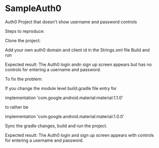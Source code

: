 # SampleAuth0
Auth0 Project that doesn't show username and password controls

Steps to reproduce: 

Clone the project:

Add your own auth0 domain and client id in the Strings.xml file
Build and run

Expected result:
The Auth0 login andn sign up screen appears but has no controls for entering a username and password.

To fix the problem: 

If you change the module level build.gradle file entry for 

implementation 'com.google.android.material:material:1.1.0' 

to rather be 

implementation 'com.google.android.material:material:1.0.0'

Sync the gradle changes, build and run the project.

Expected result:
The Auth0 login and sign up screen appears with controls for entering a username and password.
